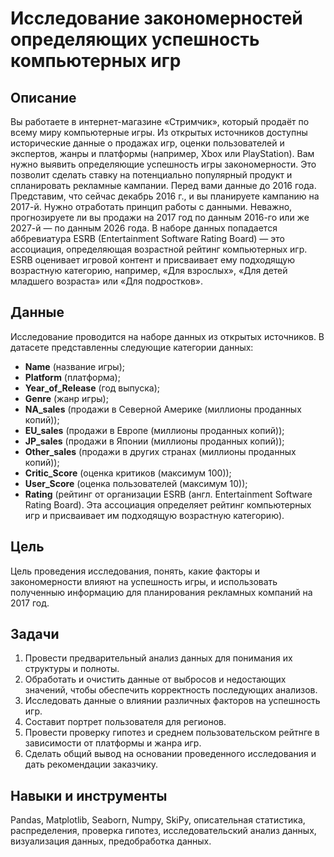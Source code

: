 # Исследование закономерностей определяющих успешность компьютерных игр

## Описание
Вы работаете в интернет-магазине «Стримчик», который продаёт по всему миру компьютерные игры. Из открытых источников доступны исторические данные о продажах игр, оценки пользователей и экспертов, жанры и платформы (например, Xbox или PlayStation). Вам нужно выявить определяющие успешность игры закономерности. Это позволит сделать ставку на потенциально популярный продукт и спланировать рекламные кампании.
Перед вами данные до 2016 года. Представим, что сейчас декабрь 2016 г., и вы планируете кампанию на 2017-й. Нужно отработать принцип работы с данными. Неважно, прогнозируете ли вы продажи на 2017 год по данным 2016-го или же 2027-й — по данным 2026 года.
В наборе данных попадается аббревиатура ESRB (Entertainment Software Rating Board) — это ассоциация, определяющая возрастной рейтинг компьютерных игр. ESRB оценивает игровой контент и присваивает ему подходящую возрастную категорию, например, «Для взрослых», «Для детей младшего возраста» или «Для подростков».

## Данные
Исследование проводится на наборе данных из открытых источников. В датасете представленны следующие категории данных:

- **Name** (название игры);
- **Platform** (платформа);
- **Year_of_Release** (год выпуска);
- **Genre** (жанр игры);
- **NA_sales** (продажи в Северной Америке (миллионы проданных копий));
- **EU_sales** (продажи в Европе (миллионы проданных копий));
- **JP_sales** (продажи в Японии (миллионы проданных копий));
- **Other_sales** (продажи в других странах (миллионы проданных копий));
- **Critic_Score** (оценка критиков (максимум 100));
- **User_Score** (оценка пользователей (максимум 10));
- **Rating** (рейтинг от организации ESRB (англ. Entertainment Software Rating Board). Эта ассоциация определяет рейтинг компьютерных игр и присваивает им подходящую возрастную категорию).

## Цель
Цель проведения исследования, понять,  какие факторы и закономерности влияют на успешность игры, и использовать полученныю информацию для планирования рекламных компаний на 2017 год.

## Задачи
1. Провести предварительный анализ данных для понимания их структуры и полноты.
2. Обработать и очистить данные от выбросов и недостающих значений, чтобы обеспечить корректность последующих анализов.  
3. Исследовать данные  о влиянии различных факторов на успешность игр.   
4. Составит портрет пользователя для регионов.
5. Провести проверку гипотез и среднем пользовательском рейтнге в зависимости от платформы и жанра игр.  
6. Сделать общий вывод на основании проведенного исследования и дать рекомендации заказчику.

## Навыки и инструменты
Pandas, Matplotlib, Seaborn, Numpy, SkiPy, описательная статистика, распределения, проверка гипотез, исследовательский анализ данных, визуализация данных, предобработка данных.


